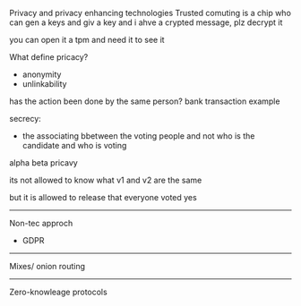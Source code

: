 Privacy and privacy enhancing technologies
Trusted comuting is a chip who can gen a keys and giv a key and i ahve a crypted message, plz decrypt it

you can open it a tpm and need it to see it

What define pricacy?

- anonymity
- unlinkability

has the action been done by the same person? bank transaction example

secrecy:

- the associating bbetween the voting people and not who is the candidate and who is voting

alpha beta pricavy

its not allowed to know what v1 and v2 are the same

but it is allowed to release that everyone voted yes

---

Non-tec approch

- GDPR

---

Mixes/ onion routing

---

Zero-knowleage protocols